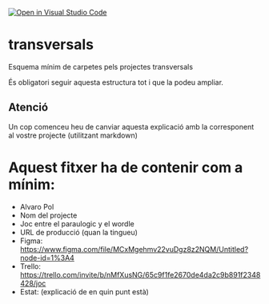 [![Open in Visual Studio Code](https://classroom.github.com/assets/open-in-vscode-f059dc9a6f8d3a56e377f745f24479a46679e63a5d9fe6f495e02850cd0d8118.svg)](https://classroom.github.com/online_ide?assignment_repo_id=7318293&assignment_repo_type=AssignmentRepo)
# transversals
Esquema mínim de carpetes pels projectes transversals

És obligatori seguir aquesta estructura tot i que la podeu ampliar.

## Atenció
Un cop comenceu heu de canviar aquesta explicació amb la corresponent al vostre projecte (utilitzant markdown)


# Aquest fitxer ha de contenir com a mínim:
 * Alvaro Pol
 * Nom del projecte
 * Joc entre el paraulogic y el wordle
 * URL de producció (quan la tingueu)
 * Figma: https://www.figma.com/file/MCxMgehmv22vuDgz8z2NQM/Untitled?node-id=1%3A4
 * Trello: https://trello.com/invite/b/nMfXusNG/65c9f1fe2670de4da2c9b891f2348428/joc
 * Estat: (explicació de en quin punt està)
